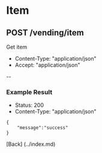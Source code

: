 # Item
## POST /vending/item

Get item

* Content-Type: "application/json"
* Accept:  "application/json"

--

### Example Result

* Status: 200
* Content-Type: "application/json"

```
{
	"message":"success"
}
```
[Back] (../index.md)